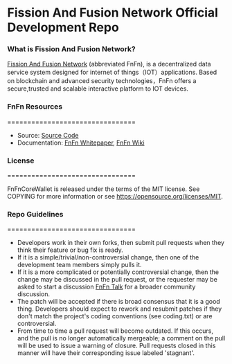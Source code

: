 Fission And Fusion Network Official Development Repo
==================================

### What is Fission And Fusion Network?
[Fission And Fusion Network](https://fnfn.io) (abbreviated FnFn), is a decentralized data service system designed for internet of things（IOT）applications. Based on blockchain and advanced security technologies，FnFn offers a secure,trusted and scalable interactive platform to IOT devices.

### FnFn Resources
================================

* Source:
[Source Code](https://github.com/FissionAndFusion/FnFnCoreWallet)
* Documentation: 
[FnFn Whitepaper](http://fnfn.io/doc/whitepaper.pdf),
[FnFn Wiki](https://github.com/FissionAndFusion/wiki)

### License
================================

FnFnCoreWallet is released under the terms of the MIT license. See COPYING for more information or see https://opensource.org/licenses/MIT.

### Repo Guidelines
================================

* Developers work in their own forks, then submit pull requests when they think their feature or bug fix is ready.
* If it is a simple/trivial/non-controversial change, then one of the development team members simply pulls it.
* If it is a more complicated or potentially controversial change, then the change may be discussed in the pull request, or the requester may be asked to start a discussion [FnFn Talk](https://dev.fnfn.app) for a broader community discussion. 
* The patch will be accepted if there is broad consensus that it is a good thing. Developers should expect to rework and resubmit patches if they don't match the project's coding conventions (see coding.txt) or are controversial.
* From time to time a pull request will become outdated. If this occurs, and the pull is no longer automatically mergeable; a comment on the pull will be used to issue a warning of closure.  Pull requests closed in this manner will have their corresponding issue labeled 'stagnant'.
